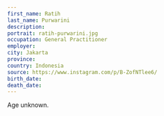 ```yaml
---
first_name: Ratih
last_name: Purwarini
description: 
portrait: ratih-purwarini.jpg
occupation: General Practitioner
employer: 
city: Jakarta
province: 
country: Indonesia
source: https://www.instagram.com/p/B-ZofNTlee6/
birth_date: 
death_date: 
---
```


Age unknown.